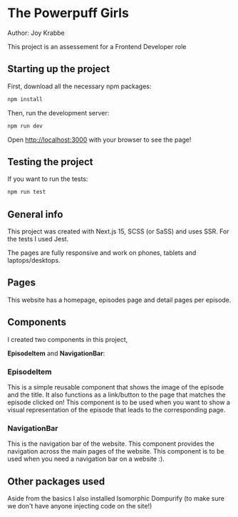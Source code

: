 # The Powerpuff Girls
Author: Joy Krabbe

This project is an assessement for a Frontend Developer role

## Starting up the project

First, download all the necessary npm packages:

```bash
npm install
```

Then, run the development server:

```bash
npm run dev
```

Open [http://localhost:3000](http://localhost:3000) with your browser to see the page!

## Testing the project

If you want to run the tests:

```bash
npm run test
```

## General info

This project was created with Next.js 15, SCSS (or SaSS) and uses SSR. For the tests I used Jest.

The pages are fully responsive and work on phones, tablets and laptops/desktops.

## Pages

This website has a homepage, episodes page and detail pages per episode. 

## Components

I created two components in this project,

**EpisodeItem** and **NavigationBar**:

### EpisodeItem

This is a simple reusable component that shows the image of the episode and the title. It also functions as a link/button to the page that matches the episode clicked on!
This component is to be used when you want to show a visual representation of the episode that leads to the corresponding page.

### NavigationBar

This is the navigation bar of the website. This component provides the navigation across the main pages of the website.
This component is to be used when you need a navigation bar on a website :).

## Other packages used

Aside from the basics I also installed Isomorphic Dompurify (to make sure we don't have anyone injecting code on the site!)
